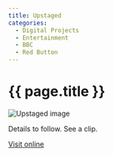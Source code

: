 ```yaml
---
title: Upstaged
categories:
  - Digital Projects
  - Entertainment
  - BBC
  - Red Button
---
```


# {{ page.title }}

![Upstaged image](main_image.gif)

Details to follow. See a clip.

[Visit online](http://www.bbc.co.uk/upstaged/)
